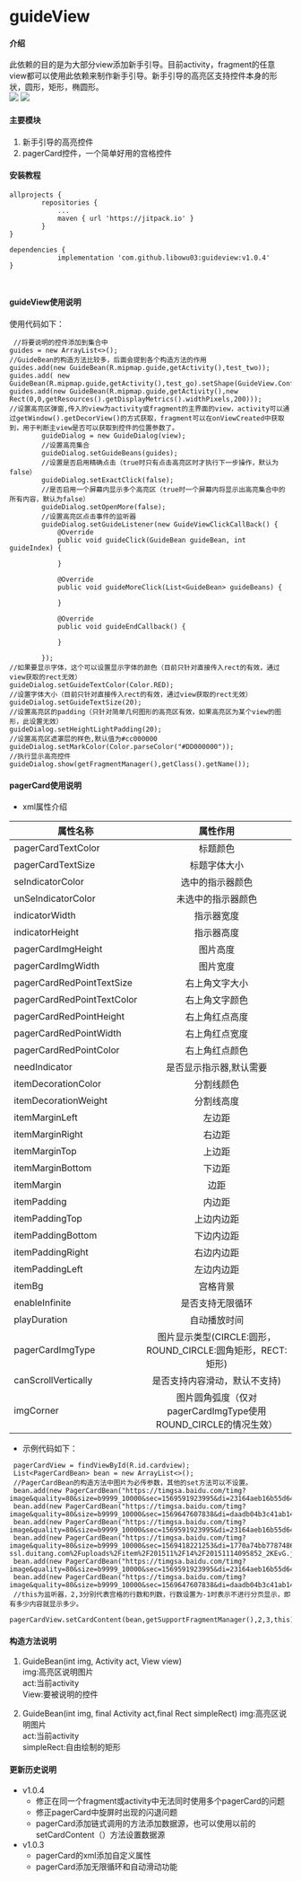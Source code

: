 # guideView

#### 介绍
此依赖的目的是为大部分view添加新手引导。目前activity，fragment的任意view都可以使用此依赖来制作新手引导。新手引导的高亮区支持控件本身的形状，圆形，矩形，椭圆形。<br>
![](https://images.gitee.com/uploads/images/2019/0806/145419_c5ce617d_1951678.gif)
![](https://images.gitee.com/uploads/images/2019/0806/145222_ade564b4_1951678.gif)

#### 主要模块
1. 新手引导的高亮控件
2. pagerCard控件，一个简单好用的宫格控件

#### 安装教程
```
allprojects {
		repositories {
			...
			maven { url 'https://jitpack.io' }
		}
}

dependencies {
	        implementation 'com.github.libowu03:guideview:v1.0.4'
}

  
```

#### guideView使用说明
使用代码如下：
```
 //将要说明的控件添加到集合中
guides = new ArrayList<>();
//GuideBean的构造方法比较多，后面会提到各个构造方法的作用
guides.add(new GuideBean(R.mipmap.guide,getActivity(),test_two));
guides.add( new GuideBean(R.mipmap.guide,getActivity(),test_go).setShape(GuideView.Config.RECT).setPadding(20));
guides.add(new GuideBean(R.mipmap.guide,getActivity(),new Rect(0,0,getResources().getDisplayMetrics().widthPixels,200)));
//设置高亮区弹窗,传入的view为activity或fragment的主界面的view，activity可以通过getWindow().getDecorView()的方式获取，fragment可以在onViewCreated中获取到，用于判断主view是否可以获取到控件的位置参数了。
        guideDialog = new GuideDialog(view);
        //设置高亮集合
        guideDialog.setGuideBeans(guides);
        //设置是否启用精确点击（true时只有点击高亮区时才执行下一步操作，默认为false）
        guideDialog.setExactClick(false);
        //是否启用一个屏幕内显示多个高亮区（true时一个屏幕内将显示出高亮集合中的所有内容，默认为false）
        guideDialog.setOpenMore(false);
        //设置高亮区点击事件的监听器
        guideDialog.setGuideListener(new GuideViewClickCallBack() {
            @Override
            public void guideClick(GuideBean guideBean, int guideIndex) {

            }

            @Override
            public void guideMoreClick(List<GuideBean> guideBeans) {

            }

            @Override
            public void guideEndCallback() {

            }

        });
//如果要显示字体，这个可以设置显示字体的颜色（目前只针对直接传入rect的有效，通过view获取的rect无效）
guideDialog.setGuideTextColor(Color.RED);
//设置字体大小（目前只针对直接传入rect的有效，通过view获取的rect无效）
guideDialog.setGuideTextSize(20);
//设置高亮区的padding（只针对简单几何图形的高亮区有效，如果高亮区为某个view的图形，此设置无效）
guideDialog.setHeightLightPadding(20);
//设置高亮区遮罩层的样色,默认值为#cc000000
guideDialog.setMarkColor(Color.parseColor("#DD000000"));
//执行显示高亮控件
guideDialog.show(getFragmentManager(),getClass().getName());
```

#### pagerCard使用说明
* xml属性介绍

|属性名称|属性作用|
|-------|:--------:|
|pagerCardTextColor|标题颜色|
|pagerCardTextSize|标题字体大小|
|seIndicatorColor|选中的指示器颜色|
|unSeIndicatorColor|未选中的指示器颜色|
|indicatorWidth|指示器宽度|
|indicatorHeight|指示器高度|
|pagerCardImgHeight|图片高度|
|pagerCardImgWidth|图片宽度|
|pagerCardRedPointTextSize|右上角文字大小|
|pagerCardRedPointTextColor|右上角文字颜色|
|pagerCardRedPointHeight|右上角红点高度|
|pagerCardRedPointWidth|右上角红点宽度|
|pagerCardRedPointColor|右上角红点颜色|
|needIndicator|是否显示指示器,默认需要|
|itemDecorationColor|分割线颜色|
|itemDecorationWeight|分割线高度|
|itemMarginLeft|左边距|
|itemMarginRight|右边距|
|itemMarginTop|上边距|
|itemMarginBottom|下边距|
|itemMargin|边距|
|itemPadding|内边距|
|itemPaddingTop|上边内边距|
|itemPaddingBottom|下边内边距|
|itemPaddingRight|右边内边距|
|itemPaddingLeft|左边内边距|
|itemBg|宫格背景|
|enableInfinite|是否支持无限循环|
|playDuration|自动播放时间|
|pagerCardImgType|图片显示类型(CIRCLE:圆形，ROUND_CIRCLE:圆角矩形，RECT:矩形)|
|canScrollVertically|是否支持内容滑动，默认不支持)|
|imgCorner|图片圆角弧度（仅对pagerCardImgType使用ROUND_CIRCLE的情况生效）|

* 示例代码如下：
```
 pagerCardView = findViewById(R.id.cardview);
 List<PagerCardBean> bean = new ArrayList<>();
 //PagerCardBean的构造方法中图片为必传参数，其他的set方法可以不设置。
 bean.add(new PagerCardBean("https://timgsa.baidu.com/timg?image&quality=80&size=b9999_10000&sec=1569591923995&di=23164aeb16b55d649bad5509cb7e3048&imgtype=0&src=http%3A%2F%2Fimgsa.baidu.com%2Fexp%2Fw%3D500%2Fsign%3D7d2272098782b9013dadc333438ca97e%2F10dfa9ec8a136327d00e9b1d9c8fa0ec08fac739.jpg").setName("dqq"));
 bean.add(new PagerCardBean("https://timgsa.baidu.com/timg?image&quality=80&size=b9999_10000&sec=1569647607838&di=daadb04b3c41ab14c6a4eb5ebdb4f5ce&imgtype=0&src=http%3A%2F%2Fimgsa.baidu.com%2Fexp%2Fw%3D500%2Fsign%3D432aef2ac35c1038247ecec28211931c%2Fd4628535e5dde7113a95acc6a2efce1b9d1661bf.jpg").setName("dqq"));
 bean.add(new PagerCardBean("https://timgsa.baidu.com/timg?image&quality=80&size=b9999_10000&sec=1569591923995&di=23164aeb16b55d649bad5509cb7e3048&imgtype=0&src=http%3A%2F%2Fimgsa.baidu.com%2Fexp%2Fw%3D500%2Fsign%3D7d2272098782b9013dadc333438ca97e%2F10dfa9ec8a136327d00e9b1d9c8fa0ec08fac739.jpg").setName("dqq"));
 bean.add(new PagerCardBean("https://timgsa.baidu.com/timg?image&quality=80&size=b9999_10000&sec=1569418221253&di=1770a74bb77874862ef83b5d0dd9deea&imgtype=0&src=http%3A%2F%2Fb-ssl.duitang.com%2Fuploads%2Fitem%2F201511%2F14%2F20151114095852_2KEvG.jpeg").setName("dqq"));
 bean.add(new PagerCardBean("https://timgsa.baidu.com/timg?image&quality=80&size=b9999_10000&sec=1569591923995&di=23164aeb16b55d649bad5509cb7e3048&imgtype=0&src=http%3A%2F%2Fimgsa.baidu.com%2Fexp%2Fw%3D500%2Fsign%3D7d2272098782b9013dadc333438ca97e%2F10dfa9ec8a136327d00e9b1d9c8fa0ec08fac739.jpg").setName("dqq"));
 bean.add(new PagerCardBean("https://timgsa.baidu.com/timg?image&quality=80&size=b9999_10000&sec=1569647607838&di=daadb04b3c41ab14c6a4eb5ebdb4f5ce&imgtype=0&src=http%3A%2F%2Fimgsa.baidu.com%2Fexp%2Fw%3D500%2Fsign%3D432aef2ac35c1038247ecec28211931c%2Fd4628535e5dde7113a95acc6a2efce1b9d1661bf.jpg").setName("dqq"));
 //this为监听器，2,3分别代表宫格的行数和列数，行数设置为-1时表示不进行分页显示，即有多少内容就显示多少。
 pagerCardView.setCardContent(bean,getSupportFragmentManager(),2,3,this);
```

#### 构造方法说明
1. GuideBean(int img, Activity act, View view)<br>
img:高亮区说明图片<br>
act:当前activity<br>
View:要被说明的控件<br>

2. GuideBean(int img, final Activity act,final Rect simpleRect)
img:高亮区说明图片<br>
act:当前activity<br>
simpleRect:自由绘制的矩形<br>

#### 更新历史说明
* v1.0.4
  + 修正在同一个fragment或activity中无法同时使用多个pagerCard的问题
  + 修正pagerCard中旋屏时出现的闪退问题
  + pagerCard添加链式调用的方法添加数据源，也可以使用以前的setCardContent（）方法设置数据源
* v1.0.3
  + pagerCard的xml添加自定义属性
  + pagerCard添加无限循环和自动滑动功能


